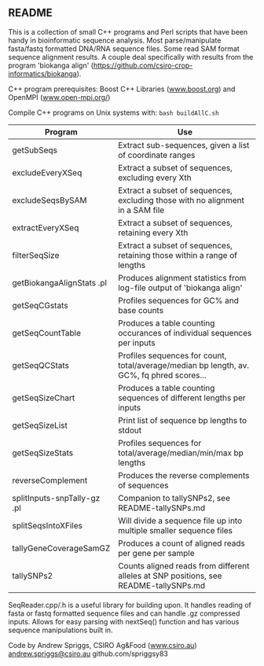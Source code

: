 ## README
This is a collection of small C++ programs and Perl scripts that have been handy in bioinformatic sequence analysis.  Most parse/manipulate fasta/fastq formatted DNA/RNA sequence files.  Some read SAM format sequence alignment results.  A couple deal specifically with results from the program 'biokanga align' (https://github.com/csiro-crop-informatics/biokanga).

C++ program prerequisites: Boost C++ Libraries (www.boost.org) and OpenMPI (www.open-mpi.org/)

Compile C++ programs on Unix systems with:
`bash buildAllC.sh`

|Program|Use|
|--|--|
|getSubSeqs|Extract sub-sequences, given a list of coordinate ranges|
|excludeEveryXSeq|Extract a subset of sequences, excluding every Xth|
|excludeSeqsBySAM|Extract a subset of sequences, excluding those with no alignment in a SAM file|
|extractEveryXSeq|Extract a subset of sequences, retaining every Xth|
|filterSeqSize|Extract a subset of sequences, retaining those within a range of lengths|
|getBiokangaAlignStats .pl|Produces alignment statistics from log-file output of 'biokanga align'|
|getSeqCGstats|Profiles sequences for GC% and base counts|
|getSeqCountTable|Produces a table counting occurances of individual sequences per inputs|
|getSeqQCStats|Profiles sequences for count, total/average/median bp length, av. GC%, fq phred scores...|
|getSeqSizeChart|Produces a table counting sequences of different lengths per inputs|
|getSeqSizeList|Print list of sequence bp lengths to stdout|
|getSeqSizeStats|Profiles sequences for total/average/median/min/max bp lengths|
|reverseComplement|Produces the reverse complements of sequences|
|splitInputs-snpTally-gz .pl|Companion to tallySNPs2, see README-tallySNPs.md|
|splitSeqsIntoXFiles|Will divide a sequence file up into multiple smaller sequence files|
|tallyGeneCoverageSamGZ|Produces a count of aligned reads per gene per sample|
|tallySNPs2|Counts aligned reads from different alleles at SNP positions, see README-tallySNPs.md|

SeqReader.cpp/.h is a useful library for building upon.  It handles reading of fasta or fastq formatted sequence files and can handle .gz compressed inputs.  Allows for easy parsing with nextSeq() function and has various sequence manipulations built in. 

Code by Andrew Spriggs, CSIRO Ag&Food (www.csiro.au)
andrew.spriggs@csiro.au
github.com/spriggsy83

